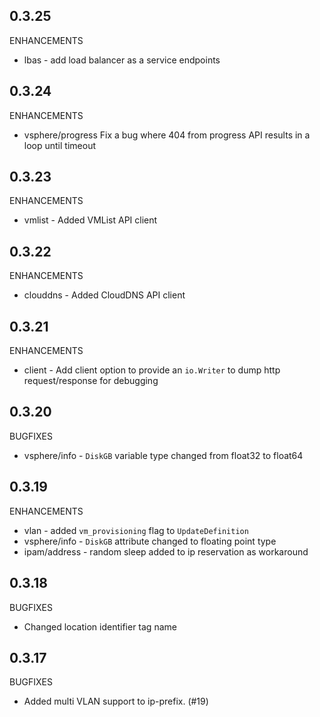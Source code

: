 ## 0.3.25

ENHANCEMENTS

* lbas - add load balancer as a service endpoints

## 0.3.24

ENHANCEMENTS

* vsphere/progress Fix a bug where 404 from progress API results in a loop until timeout

## 0.3.23

ENHANCEMENTS

* vmlist - Added VMList API client

## 0.3.22

ENHANCEMENTS

* clouddns - Added CloudDNS API client

## 0.3.21

ENHANCEMENTS

* client - Add client option to provide an `io.Writer` to dump http request/response for debugging

## 0.3.20

BUGFIXES

* vsphere/info - `DiskGB` variable type changed from float32 to float64

## 0.3.19

ENHANCEMENTS

* vlan - added `vm_provisioning` flag to `UpdateDefinition`
* vsphere/info - `DiskGB` attribute changed to floating point type
* ipam/address - random sleep added to ip reservation as workaround

## 0.3.18

BUGFIXES

* Changed location identifier tag name

## 0.3.17

BUGFIXES  

* Added multi VLAN support to ip-prefix. (#19)
